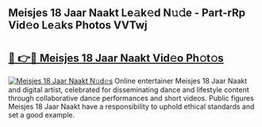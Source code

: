 ## Meisjes 18 Jaar Naakt Le𝚊k𝚎d N𝚞𝚍e - Part-rRp Vid𝚎o Le𝚊ks Photos VVTwj

# <h2><a href="http://fb25v8.evod.top/?m=Meisjes+18+Jaar+Naakt">🔗 👉🔴 Meisjes 18 Jaar Naakt Vid𝚎o Ph𝚘t𝚘s</a></h2>

[![Meisjes 18 Jaar Naakt N𝚞d𝚎s](https://i.imgur.com/8V9OHl7.gif)](http://fb25v8.evod.top/?m=Meisjes+18+Jaar+Naakt)
Online entertainer Meisjes 18 Jaar Naakt and digital artist, celebrated for disseminating dance and lifestyle content through collaborative dance performances and short videos. Public figures Meisjes 18 Jaar Naakt have a responsibility to uphold ethical standards and set a good example. 
